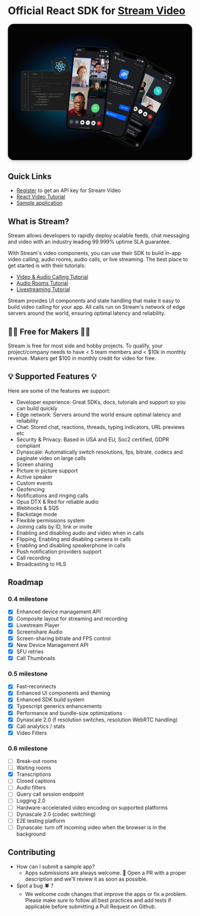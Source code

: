 # Official React SDK for [Stream Video](https://getstream.io/video/sdk/react/)

<img src="../../.readme-assets/Github-Graphic-React.jpg" alt="Stream Video for React Header image" style="box-shadow: 0 3px 10px rgb(0 0 0 / 0.2); border-radius: 1rem" />

## **Quick Links**

- [Register](https://getstream.io/chat/trial/) to get an API key for Stream Video
- [React Video Tutorial](https://getstream.io/video/sdk/react/tutorial/video-calling/)
- [Sample application](https://getstream.io/video/demos/)

## What is Stream?

Stream allows developers to rapidly deploy scalable feeds, chat messaging and video with an industry leading 99.999% uptime SLA guarantee.

With Stream's video components, you can use their SDK to build in-app video calling, audio rooms, audio calls, or live streaming. The best place to get started is with their tutorials:

- [Video & Audio Calling Tutorial](https://getstream.io/video/sdk/react/tutorial/video-calling/)
- [Audio Rooms Tutorial](https://getstream.io/video/sdk/react/tutorial/audio-room/)
- [Livestreaming Tutorial](https://getstream.io/video/sdk/react/tutorial/livestreaming/)

Stream provides UI components and state handling that make it easy to build video calling for your app. All calls run on Stream's network of edge servers around the world, ensuring optimal latency and reliability.

## 👩‍💻 Free for Makers 👨‍💻

Stream is free for most side and hobby projects. To qualify, your project/company needs to have < 5 team members and < $10k in monthly revenue. Makers get $100 in monthly credit for video for free.

## 💡 Supported Features 💡

Here are some of the features we support:

- Developer experience: Great SDKs, docs, tutorials and support so you can build quickly
- Edge network: Servers around the world ensure optimal latency and reliability
- Chat: Stored chat, reactions, threads, typing indicators, URL previews etc
- Security & Privacy: Based in USA and EU, Soc2 certified, GDPR compliant
- Dynascale: Automatically switch resolutions, fps, bitrate, codecs and paginate video on large calls
- Screen sharing
- Picture in picture support
- Active speaker
- Custom events
- Geofencing
- Notifications and ringing calls
- Opus DTX & Red for reliable audio
- Webhooks & SQS
- Backstage mode
- Flexible permissions system
- Joining calls by ID, link or invite
- Enabling and disabling audio and video when in calls
- Flipping, Enabling and disabling camera in calls
- Enabling and disabling speakerphone in calls
- Push notification providers support
- Call recording
- Broadcasting to HLS

## Roadmap

### 0.4 milestone

- [x] Enhanced device management API
- [x] Composite layout for streaming and recording
- [x] Livestream Player
- [x] Screenshare Audio
- [x] Screen-sharing bitrate and FPS control
- [x] New Device Management API
- [x] SFU retries
- [x] Call Thumbnails

### 0.5 milestone

- [x] Fast-reconnects
- [x] Enhanced UI components and theming
- [x] Enhanced SDK build system
- [x] Typescript generics enhancements
- [x] Performance and bundle-size optimizations
- [x] Dynascale 2.0 (f resolution switches, resolution WebRTC handling)
- [x] Call analytics / stats
- [x] Video Filters

### 0.6 milestone

- [ ] Break-out rooms
- [ ] Waiting rooms
- [x] Transcriptions
- [ ] Closed captions
- [ ] Audio filters
- [ ] Query call session endpoint
- [ ] Logging 2.0
- [ ] Hardware-accelerated video encoding on supported platforms
- [ ] Dynascale 2.0 (codec switching)
- [ ] E2E testing platform
- [ ] Dynascale: turn off incoming video when the browser is in the background

## Contributing

- How can I submit a sample app?
  - Apps submissions are always welcome. 🥳 Open a PR with a proper description and we'll review it as soon as possible.
- Spot a bug 🕷 ?
  - We welcome code changes that improve the apps or fix a problem. Please make sure to follow all best practices and add tests if applicable before submitting a Pull Request on Github.
